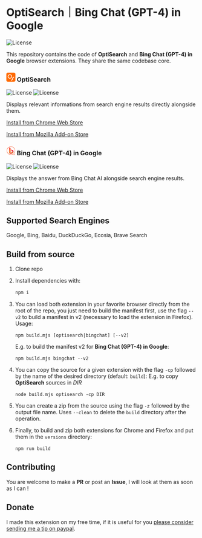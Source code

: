 # OptiSearch｜Bing Chat (GPT-4) in Google

![License](https://img.shields.io/github/license/dj0ulo/optisearch)

This repository contains the code of **OptiSearch** and **Bing Chat (GPT-4) in Google** browser extensions. They share the same codebase core. 
### <img alt="OptiSearch" src="./icons/optisearch/icon_128.png" width="24" height="24"> OptiSearch
![License](https://img.shields.io/chrome-web-store/users/bbojmeobdaicehcopocnfhaagefleiae?label=Chrome%20Users) ![License](https://img.shields.io/amo/users/optisearch?label=Firefox%20Users)

Displays relevant informations from search engine results directly alongside them.

[Install from Chrome Web Store](https://chrome.google.com/webstore/detail/optisearch/bbojmeobdaicehcopocnfhaagefleiae)

[Install from Mozilla Add-on Store](https://addons.mozilla.org/fr/firefox/addon/optisearch/)
### <img alt="OptiSearch" src="./icons/bingchat/icon_128.png" width="24" height="24"> Bing Chat (GPT-4) in Google
![License](https://img.shields.io/chrome-web-store/users/pcnhobmoglanpljipbomknafhdlcgcng?label=Chrome%20Users) ![License](https://img.shields.io/amo/users/bing-chat-gpt-4-in-google?label=Firefox%20Users)

Displays the answer from Bing Chat AI alongside search engine results.

[Install from Chrome Web Store](https://chrome.google.com/webstore/detail/bing-chat-gpt-4-in-google/pcnhobmoglanpljipbomknafhdlcgcng)

[Install from Mozilla Add-on Store](https://addons.mozilla.org/fr/firefox/addon/bing-chat-gpt-4-in-google/)

## Supported Search Engines
Google, Bing, Baidu, DuckDuckGo, Ecosia, Brave Search

## Build from source
1. Clone repo
1. Install dependencies with:
    ```sh
    npm i
    ```
1. You can load both extension in your favorite browser directly from the root of the repo, you just need to build the manifest first, use the flag `--v2` to build a manifest in v2 (necessary to load the extension in Firefox).
  Usage:
    ```
    npm build.mjs [optisearch|bingchat] [--v2]
    ```
    E.g. to build the manifest v2 for **Bing Chat (GPT-4) in Google**:
    ```
    npm build.mjs bingchat --v2
    ```

1. You can copy the source for a given extension with the flag `-cp` followed by the name of the desired directory (default: `build`):
E.g. to copy **OptiSearch** sources in *DIR*
    ```
    node build.mjs optisearch -cp DIR
    ```
1. You can create a zip from the source using the flag `-z` followed by the output file name. Uses `--clean` to delete the `build` directory after the operation.

1. Finally, to build and zip both extensions for Chrome and Firefox and put them in the `versions` directory: 
    ```
    npm run build
    ```

## Contributing
You are welcome to make a **PR** or post an **Issue**, I will look at them as soon as I can !

## Donate
I made this extension on my free time, if it is useful for you [please consider sending me a tip on paypal](https://www.paypal.com/donate?hosted_button_id=VPF2BYBDBU5AA).